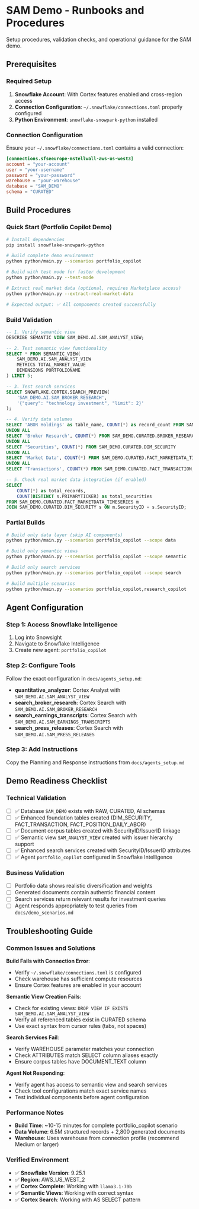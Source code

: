 # SAM Demo - Runbooks and Procedures

Setup procedures, validation checks, and operational guidance for the SAM demo.

## Prerequisites

### Required Setup
1. **Snowflake Account**: With Cortex features enabled and cross-region access
2. **Connection Configuration**: `~/.snowflake/connections.toml` properly configured
3. **Python Environment**: `snowflake-snowpark-python` installed

### Connection Configuration
Ensure your `~/.snowflake/connections.toml` contains a valid connection:

```toml
[connections.sfseeurope-mstellwall-aws-us-west3]
account = "your-account"
user = "your-username"
password = "your-password"  
warehouse = "your-warehouse"
database = "SAM_DEMO"
schema = "CURATED"
```

## Build Procedures

### Quick Start (Portfolio Copilot Demo)
```bash
# Install dependencies
pip install snowflake-snowpark-python

# Build complete demo environment
python python/main.py --scenarios portfolio_copilot

# Build with test mode for faster development
python python/main.py --test-mode

# Extract real market data (optional, requires Marketplace access)
python python/main.py --extract-real-market-data

# Expected output: ✅ All components created successfully
```

### Build Validation
```sql
-- 1. Verify semantic view
DESCRIBE SEMANTIC VIEW SAM_DEMO.AI.SAM_ANALYST_VIEW;

-- 2. Test semantic view functionality  
SELECT * FROM SEMANTIC_VIEW(
    SAM_DEMO.AI.SAM_ANALYST_VIEW
    METRICS TOTAL_MARKET_VALUE
    DIMENSIONS PORTFOLIONAME
) LIMIT 5;

-- 3. Test search services
SELECT SNOWFLAKE.CORTEX.SEARCH_PREVIEW(
    'SAM_DEMO.AI.SAM_BROKER_RESEARCH',
    '{"query": "technology investment", "limit": 2}'
);

-- 4. Verify data volumes
SELECT 'ABOR Holdings' as table_name, COUNT(*) as record_count FROM SAM_DEMO.CURATED.FACT_POSITION_DAILY_ABOR
UNION ALL
SELECT 'Broker Research', COUNT(*) FROM SAM_DEMO.CURATED.BROKER_RESEARCH_CORPUS
UNION ALL  
SELECT 'Securities', COUNT(*) FROM SAM_DEMO.CURATED.DIM_SECURITY
UNION ALL
SELECT 'Market Data', COUNT(*) FROM SAM_DEMO.CURATED.FACT_MARKETDATA_TIMESERIES
UNION ALL
SELECT 'Transactions', COUNT(*) FROM SAM_DEMO.CURATED.FACT_TRANSACTION;

-- 5. Check real market data integration (if enabled)
SELECT 
    COUNT(*) as total_records,
    COUNT(DISTINCT s.PRIMARYTICKER) as total_securities
FROM SAM_DEMO.CURATED.FACT_MARKETDATA_TIMESERIES m
JOIN SAM_DEMO.CURATED.DIM_SECURITY s ON m.SecurityID = s.SecurityID;
```

### Partial Builds
```bash
# Build only data layer (skip AI components)
python python/main.py --scenarios portfolio_copilot --scope data

# Build only semantic views
python python/main.py --scenarios portfolio_copilot --scope semantic

# Build only search services  
python python/main.py --scenarios portfolio_copilot --scope search

# Build multiple scenarios
python python/main.py --scenarios portfolio_copilot,research_copilot
```

## Agent Configuration

### Step 1: Access Snowflake Intelligence
1. Log into Snowsight
2. Navigate to Snowflake Intelligence
3. Create new agent: `portfolio_copilot`

### Step 2: Configure Tools
Follow the exact configuration in `docs/agents_setup.md`:
- **quantitative_analyzer**: Cortex Analyst with `SAM_DEMO.AI.SAM_ANALYST_VIEW`
- **search_broker_research**: Cortex Search with `SAM_DEMO.AI.SAM_BROKER_RESEARCH`
- **search_earnings_transcripts**: Cortex Search with `SAM_DEMO.AI.SAM_EARNINGS_TRANSCRIPTS`
- **search_press_releases**: Cortex Search with `SAM_DEMO.AI.SAM_PRESS_RELEASES`

### Step 3: Add Instructions
Copy the Planning and Response instructions from `docs/agents_setup.md`

## Demo Readiness Checklist

### Technical Validation
- [ ] ✅ Database `SAM_DEMO` exists with RAW, CURATED, AI schemas
- [ ] ✅ Enhanced foundation tables created (DIM_SECURITY, FACT_TRANSACTION, FACT_POSITION_DAILY_ABOR)
- [ ] ✅ Document corpus tables created with SecurityID/IssuerID linkage
- [ ] ✅ Semantic view `SAM_ANALYST_VIEW` created with issuer hierarchy support
- [ ] ✅ Enhanced search services created with SecurityID/IssuerID attributes
- [ ] ✅ Agent `portfolio_copilot` configured in Snowflake Intelligence

### Business Validation
- [ ] Portfolio data shows realistic diversification and weights
- [ ] Generated documents contain authentic financial content
- [ ] Search services return relevant results for investment queries
- [ ] Agent responds appropriately to test queries from `docs/demo_scenarios.md`

## Troubleshooting Guide

### Common Issues and Solutions

**Build Fails with Connection Error**:
- Verify `~/.snowflake/connections.toml` is configured
- Check warehouse has sufficient compute resources
- Ensure Cortex features are enabled in your account

**Semantic View Creation Fails**:
- Check for existing views: `DROP VIEW IF EXISTS SAM_DEMO.AI.SAM_ANALYST_VIEW`
- Verify all referenced tables exist in CURATED schema
- Use exact syntax from cursor rules (tabs, not spaces)

**Search Services Fail**:
- Verify WAREHOUSE parameter matches your connection
- Check ATTRIBUTES match SELECT column aliases exactly
- Ensure corpus tables have DOCUMENT_TEXT column

**Agent Not Responding**:
- Verify agent has access to semantic view and search services
- Check tool configurations match exact service names
- Test individual components before agent configuration

### Performance Notes
- **Build Time**: ~10-15 minutes for complete portfolio_copilot scenario
- **Data Volume**: 6.5M structured records + 2,800 generated documents
- **Warehouse**: Uses warehouse from connection profile (recommend Medium or larger)

### Verified Environment
- ✅ **Snowflake Version**: 9.25.1
- ✅ **Region**: AWS_US_WEST_2  
- ✅ **Cortex Complete**: Working with `llama3.1-70b`
- ✅ **Semantic Views**: Working with correct syntax
- ✅ **Cortex Search**: Working with AS SELECT pattern
